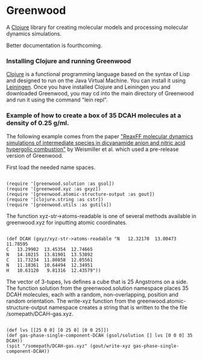# Greenwood
A [Clojure](https://clojure.org) library for creating molecular models and processing molecular dynamics simulations.

Better documentation is fourthcoming.

### Installing Clojure and running Greenwood
[Clojure](https://clojure.org) is a functional programming language based on the syntax of Lisp and designed to run on the Java Virtual Machine.  You can install it using [Leiningen](http://leiningen.org).  Once you have installed Clojure and Leiningen you and downloaded Greenwood, you may cd into the main directory of Greenwood and run it using the command "lein repl". 



### Example of how to create a box of 35 DCAH molecules at a density of 0.25 g/ml.
The following example comes from the paper ["ReaxFF molecular dynamics simulations of intermediate species in dicyanamide anion and nitric acid hypergolic combustion"](http://iopscience.iop.org/article/10.1088/0965-0393/23/7/074007) by Weismiller et al. which used a pre-release version of Greenwood. 

First load the needed name spaces.
<pre><code>
(require '[greenwood.solution :as gsol])
(require '[greenwood.xyz :as gxyz])
(require '[greenwood.atomic-structure-output :as gout])
(require '[clojure.string :as cstr])
(require '[greenwood.utils :as gutils])
</code></pre>

The function xyz-str->atoms-readable is one of several methods available in greenwood.xyz for inputting atomic coordinates.
<pre><code>
(def DCAH (gxyz/xyz-str->atoms-readable "N   12.32170  13.00473  11.78595
C   13.29902  13.45354  12.74665
N   14.10215  13.81901  13.53892
C   11.73234  11.80858  12.05561
N   11.18361  10.64494  12.34951
H   10.63120   9.81316  12.43579"))
</code></pre>

The vector of 3-tupes, lvs defines a cube that is 25 Angstroms on a side.   The function solution from the greenwood.solution namespace places 35 DCAH molecules, each with a random, non-overlapping, position and random orientation.  The write-xyz function from the greenwood.atomic-structure-output namespace creates a string that is written to the the file /somepath/DCAH-gas.xyz.

<pre><code>
(def lvs [[25 0 0] [0 25 0] [0 0 25]])
(def gas-phase-single-component-DCAH (gsol/solution [] lvs [0 0 0] 35 DCAH))
(spit "/somepath/DCAH-gas.xyz" (gout/write-xyz gas-phase-single-component-DCAH))
</code></pre>

